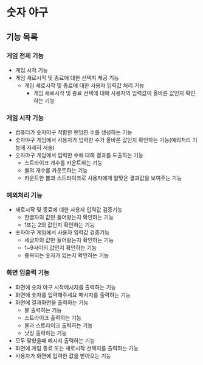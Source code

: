 # 숫자 야구

## 기능 목록

### 게임 전체 기능
- 게임 시작 기능
- 게임 새로시작 및 종료에 대한 선택지 제공 기능
  - 게임 새로시작 및 종료에 대한 사용자 입력값 처리 기능
    - 게임 새로시작 및 종료 선택에 대해 사용자의 입력값이 올바른 값인지 확인하는 기능

### 게임 시작 기능
- 컴퓨터가 숫자야구 적합한 랜덤한 수를 생성하는 기능
- 숫자야구 게임에서 사용자가 입력한 수가 올바른 값인지 확인하는 기능(예외처리 기능에 자세히 서술)
- 숫자야구 게임에서 입력한 수에 대해 결과를 도출하는 기능
  - 스트라이크 개수를 카운트하는 기능
  - 볼의 개수를 카운트하는 기능
  - 카운트한 볼과 스트라이크로 사용자에게 알맞은 결과값을 보여주는 기능

### 예외처리 기능
- 새로시작 및 종료에 대한 사용자 입력값 검증기능
  - 한글자의 값만 들어왔는지 확인하는 기능
  - 1또는 2의 값인지 확인하는 기능
- 숫자야구 게임에서 사용자 입력값 검증기능
  - 세글자의 값만 들어왔는지 확인하는 기능
  - 1~9사이의 값인지 확인하는 기능
  - 중복되는 숫자가 있는지 확인하는 기능

### 화면 입출력 기능
- 화면에 숫자 야구 시작메시지를 출력하는 기능
- 화면에 숫자를 입력해주세요 메시지를 출력하는 기능
- 화면에 결과화면을 출력하는 기능
  - 볼 출력하는 기능
  - 스트라이크 출력하는 기능
  - 볼과 스트라이크 출력하는 기능
  - 낫싱 출력하는 기능
- 모두 맞혔을때 메시지 출력하는 기능
- 화면에 게임 종료 또는 새로시작 선택지를 출력하는 기능
- 사용자가 화면에 입력한 값을 받아오는 기능